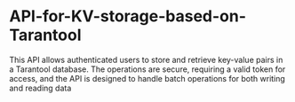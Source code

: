 # API-for-KV-storage-based-on-Tarantool
This API allows authenticated users to store and retrieve key-value pairs in a Tarantool database. The operations are secure, requiring a valid token for access, and the API is designed to handle batch operations for both writing and reading data
